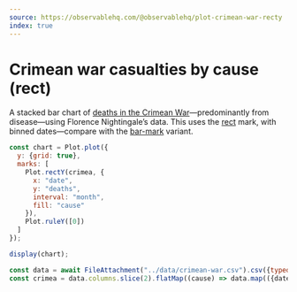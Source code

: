 ```yaml
---
source: https://observablehq.com/@observablehq/plot-crimean-war-recty
index: true
---
```


# Crimean war casualties by cause (rect)

A stacked bar chart of [deaths in the Crimean War](https://en.wikipedia.org/wiki/Florence_Nightingale#Crimean_War)—predominantly from <span style="border-bottom: solid ${d3.schemeTableau10[0]} 3px;">disease</span>—using Florence Nightingale’s data. This uses the [rect](https://observablehq.com/plot/marks/rect) mark, with binned dates—compare with the [bar-mark](./crimean-war-bary) variant.

```js echo
const chart = Plot.plot({
  y: {grid: true},
  marks: [
    Plot.rectY(crimea, {
      x: "date",
      y: "deaths",
      interval: "month",
      fill: "cause"
    }),
    Plot.ruleY([0])
  ]
});

display(chart);
```

```js echo
const data = await FileAttachment("../data/crimean-war.csv").csv({typed: true});
const crimea = data.columns.slice(2).flatMap((cause) => data.map(({date, [cause]: deaths}) => ({date, cause, deaths})));
```
